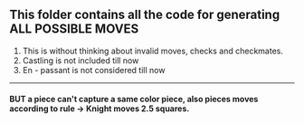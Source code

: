## This folder contains all the code for generating ALL POSSIBLE MOVES
1) This is without thinking about invalid moves, checks and checkmates. 
2) Castling is not included till now
3) En - passant is not considered till now

-----------------------
#### BUT a piece can't capture a same color piece, also pieces moves according to rule -> Knight moves 2.5 squares.
